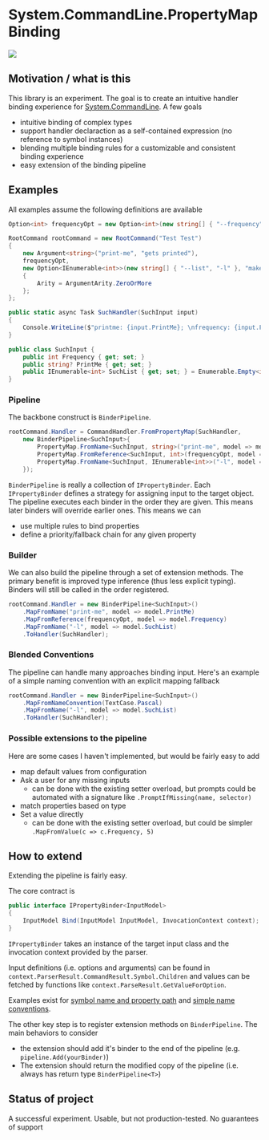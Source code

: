 ﻿
# System.CommandLine.PropertyMapBinding
[![](https://badgen.net/nuget/v/farlee2121.System.CommandLine.PropertyMapBinder)](https://www.nuget.org/packages/farlee2121.System.CommandLine.PropertyMapBinder)

## Motivation / what is this
This library is an experiment. The goal is to create an intuitive handler binding experience for [System.CommandLine](https://github.com/dotnet/command-line-api).
A few goals
- intuitive binding of complex types
- support handler declaraction as a self-contained expression (no reference to symbol instances)
- blending multiple binding rules for a customizable and consistent binding experience
- easy extension of the binding pipeline



## Examples

All examples assume the following definitions are available

```cs
Option<int> frequencyOpt = new Option<int>(new string[] { "--frequency", "-f" }, "such description");

RootCommand rootCommand = new RootCommand("Test Test")
{
    new Argument<string>("print-me", "gets printed"),
    frequencyOpt, 
    new Option<IEnumerable<int>>(new string[] { "--list", "-l" }, "make sure lists work")
    {
        Arity = ArgumentArity.ZeroOrMore
    };
};

public static async Task SuchHandler(SuchInput input)
{
    Console.WriteLine($"printme: {input.PrintMe}; \nfrequency: {input.Frequency}; \nlist:{string.Join(",",input.SuchList)}");
}

public class SuchInput {
    public int Frequency { get; set; }
    public string? PrintMe { get; set; }
    public IEnumerable<int> SuchList { get; set; } = Enumerable.Empty<int>();
}
```

### Pipeline
The backbone construct is `BinderPipeline`. 

```cs
rootCommand.Handler = CommandHandler.FromPropertyMap(SuchHandler,
    new BinderPipeline<SuchInput>{
        PropertyMap.FromName<SuchInput, string>("print-me", model => model.PrintMe ),
        PropertyMap.FromReference<SuchInput, int>(frequencyOpt, model => model.Frequency),
        PropertyMap.FromName<SuchInput, IEnumerable<int>>("-l", model => model.SuchList)
    });
```

`BinderPipeline` is really a collection of `IPropertyBinder`. Each `IPropertyBinder` defines a strategy for assigning input to the target object.
The pipeline executes each binder in the order they are given. This means later binders will override earlier ones. This means we can
- use multiple rules to bind properties
- define a priority/fallback chain for any given property

### Builder

We can also build the pipeline through a set of extension methods. The primary benefit is improved type inference (thus less explicit typing).
Binders will still be called in the order registered.

```cs
rootCommand.Handler = new BinderPipeline<SuchInput>()
    .MapFromName("print-me", model => model.PrintMe)
    .MapFromReference(frequencyOpt, model => model.Frequency)
    .MapFromName("-l", model => model.SuchList)
    .ToHandler(SuchHandler);
```

### Blended Conventions

The pipeline can handle many approaches binding input. Here's an example of a simple naming convention with an explicit mapping fallback

```cs
rootCommand.Handler = new BinderPipeline<SuchInput>()
    .MapFromNameConvention(TextCase.Pascal)
    .MapFromName("-l", model => model.SuchList)
    .ToHandler(SuchHandler);
```
### Possible extensions to the pipeline
Here are some cases I haven't implemented, but would be fairly easy to add
- map default values from configuration 
- Ask a user for any missing inputs 
  - can be done with the existing setter overload, but prompts could be automated with a signature like `.PromptIfMissing(name, selector)`
- match properties based on type
- Set a value directly 
  - can be done with the existing setter overload, but could be simpler `.MapFromValue(c => c.Frequency, 5)`


## How to extend

Extending the pipeline is fairly easy.

The core contract is 
```cs
public interface IPropertyBinder<InputModel>
{
    InputModel Bind(InputModel InputModel, InvocationContext context);
}
```
`IPropertyBinder` takes an instance of the target input class and the invocation context provided by the parser.

Input definitions (i.e. options and arguments) can be found in `context.ParserResult.CommandResult.Symbol.Children`
and values can be fetched by functions like `context.ParseResult.GetValueForOption`.

Examples exist for [symbol name and property path](./Core/PropertyMap.cs) and [simple name conventions](./CliExample/NamingConventionPipelineBinder.cs).

The other key step is to register extension methods on `BinderPipeline`. The main behaviors to consider
- the extension should add it's binder to the end of the pipeline (e.g. `pipeline.Add(yourBinder)`)
- The extension should return the modified copy of the pipeline (i.e. always has return type `BinderPipeline<T>`)

## Status of project

A successful experiment. Usable, but not production-tested. No guarantees of support


<!-- ## How to Contribute -->